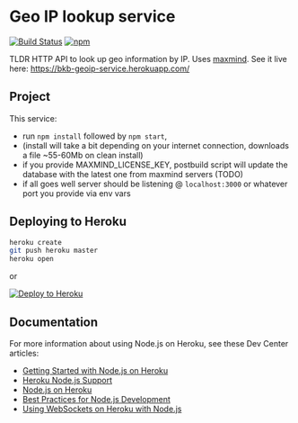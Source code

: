 # Geo IP lookup service

[![Build Status](https://travis-ci.com/big-kahuna-burger/geo-ip-service.svg?branch=master)](https://travis-ci.com/big-kahuna-burger/geo-ip-service)
[![npm][npm-image]][npm-url]

TLDR
HTTP API to look up geo information by IP. Uses [maxmind](http://maxmind.com).
See it live here: https://bkb-geoip-service.herokuapp.com/

## Project

This service:

- run `npm install` followed by `npm start`,
- (install will take a bit depending on your internet connection, downloads a file ~55-60Mb on clean install)
- if you provide MAXMIND_LICENSE_KEY, postbuild script will update the database with the latest one from maxmind servers (TODO)
- if all goes well server should be listening @ `localhost:3000` or whatever port you provide via env vars

## Deploying to Heroku

```sh
heroku create
git push heroku master
heroku open
```

or

[![Deploy to Heroku](https://www.herokucdn.com/deploy/button.png)](https://heroku.com/deploy?template=https://github.com/big-kahuna-burger/geo-ip-service)

## Documentation

For more information about using Node.js on Heroku, see these Dev Center articles:

- [Getting Started with Node.js on Heroku](https://devcenter.heroku.com/articles/getting-started-with-nodejs)
- [Heroku Node.js Support](https://devcenter.heroku.com/articles/nodejs-support)
- [Node.js on Heroku](https://devcenter.heroku.com/categories/nodejs)
- [Best Practices for Node.js Development](https://devcenter.heroku.com/articles/node-best-practices)
- [Using WebSockets on Heroku with Node.js](https://devcenter.heroku.com/articles/node-websockets)

[npm-url]: https://www.npmjs.com/package/geo-ip-service
[npm-image]: https://img.shields.io/npm/v/geo-ip-service.svg?style=flat-square
